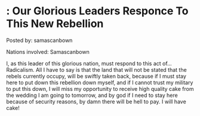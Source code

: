 # : Our Glorious Leaders Responce To This New Rebellion

Posted by: samascanbown

Nations involved: Samascanbown

I, as this leader of this glorious nation, must respond to this act of... Radicalism. All I have to say is that the land that will not be stated that the rebels currently occupy, will be swiftly taken back, because if I must stay here to put down this rebellion down myself, and if I cannot trust my military to put this down, I will miss my opportunity to receive high quality cake from the wedding I am going to tomorrow, and by god if I need to stay here because of security reasons, by damn there will be hell to pay. I will have cake!